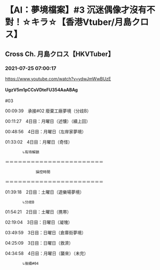 # 【AI：夢境檔案】#3 沉迷偶像才沒有不對！☆キラ☆【香港Vtuber/月島クロス】

## Cross Ch. 月島クロス【HKVTuber】

### 2021-07-25 07:00:17

https://www.youtube.com/watch?v=ydwJmWwBUzE

#### UgzV5m1pCCsVDteFU354AaABAg

#03



00:09:39　承接#02 廢棄工廠夢境（分歧B）

00:11:27　4日目：月曜日（述懐）（續上回）

00:48:56　4日目：月曜日（左岸家夢境）

01:33:02　4日目：月曜日（奇怪）

		    ↳有待解鎖

＝＝＝＝＝＝＝＝＝＝＝＝＝＝＝＝＝＝＝＝＝＝＝

				  操控時間

＝＝＝＝＝＝＝＝＝＝＝＝＝＝＝＝＝＝＝＝＝＝＝

01:39:18　2日目：土曜日（遊樂場夢境）

		    ↳分歧B

01:54:21　2日目：土曜日（携帯）

02:19:04　3日目：日曜日（凝塊）

03:49:59　3日目：日曜日（倉庫街夢境）

04:25:09　3日目：日曜日（救濟）

04:34:58　4日目：月曜日（襲來）（未完）

		    ↳後續#04


